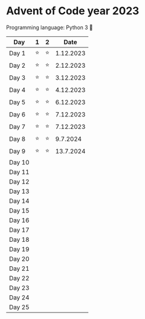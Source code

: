 # Advent of Code year 2023

Programming language: Python 3 &#128013;

| Day    | 1        | 2        | Date      |
|--------|----------|----------|-----------|
| Day 1  | &#11088; | &#11088; | 1.12.2023 |
| Day 2  | &#11088; | &#11088; | 2.12.2023 |
| Day 3  | &#11088; | &#11088; | 3.12.2023 |
| Day 4  | &#11088; | &#11088; | 4.12.2023 |
| Day 5  | &#11088; | &#11088; | 6.12.2023 |
| Day 6  | &#11088; | &#11088; | 7.12.2023 |
| Day 7  | &#11088; | &#11088; | 7.12.2023 |
| Day 8  | &#11088; | &#11088; | 9.7.2024  |
| Day 9  | &#11088; | &#11088; | 13.7.2024 |
| Day 10 |          |          |           |
| Day 11 |          |          |           |
| Day 12 |          |          |           |
| Day 13 |          |          |           |
| Day 14 |          |          |           |
| Day 15 |          |          |           |
| Day 16 |          |          |           |
| Day 17 |          |          |           |
| Day 18 |          |          |           |
| Day 19 |          |          |           |
| Day 20 |          |          |           |
| Day 21 |          |          |           |
| Day 22 |          |          |           |
| Day 23 |          |          |           |
| Day 24 |          |          |           |
| Day 25 |          |          |           |
